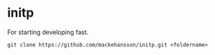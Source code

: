 # initp
For starting developing fast.

`git clone https://github.com/mackehansson/initp.git <foldername>`

